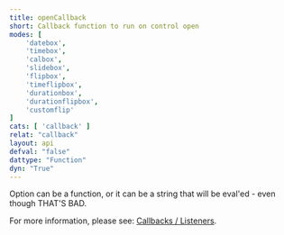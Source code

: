 ```yaml
---
title: openCallback
short: Callback function to run on control open
modes: [
	'datebox',
	'timebox',
	'calbox',
	'slidebox',
	'flipbox',
	'timeflipbox',
	'durationbox',
	'durationflipbox',
	'customflip'
]
cats: [ 'callback' ]
relat: "callback"
layout: api
defval: "false"
dattype: "Function"
dyn: "True"
---
```


Option can be a function, or it can be a string that will be eval'ed - even though
THAT'S BAD.

For more information, please see: [Callbacks / Listeners]({{site.basesite}}doc/6-1-callback/).



